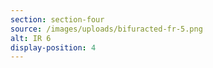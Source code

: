 ```yaml
---
section: section-four
source: /images/uploads/bifuracted-fr-5.png
alt: IR 6
display-position: 4
---
```


